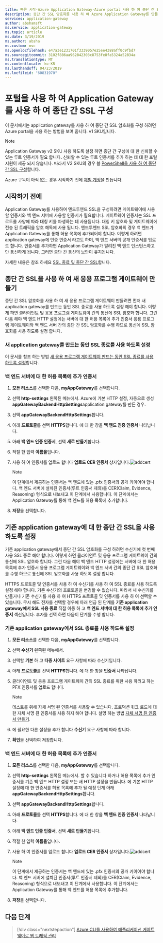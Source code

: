 ```yaml
---
title: 빠른 시작-Azure Application Gateway-Azure portal 사용 하 여 종단 간 SSL 암호화 구성 | Microsoft Docs
description: 종단 간 SSL 암호화를 사용 하 여 Azure Application Gateway를 만들려면 Azure portal을 사용 하는 방법에 알아봅니다.
services: application-gateway
author: abshamsft
ms.service: application-gateway
ms.topic: article
ms.date: 3/19/2019
ms.author: absha
ms.custom: mvc
ms.openlocfilehash: e47a3e1231701f3339057e25ee4388aff0c9fbd7
ms.sourcegitcommit: 3102f886aa962842303c8753fe8fa5324a52834a
ms.translationtype: MT
ms.contentlocale: ko-KR
ms.lasthandoff: 04/23/2019
ms.locfileid: "60831970"
---
```

# <a name="configure-end-to-end-ssl-by-using-application-gateway-with-the-portal"></a>포털을 사용 하 여 Application Gateway를 사용 하 여 종단 간 SSL 구성

이 문서에서는 application gateway를 사용 하 여 종단 간 SSL 암호화를 구성 하려면 Azure portal을 사용 하는 방법을 보여 줍니다. v1 SKU입니다.  

> [!NOTE]
> Application Gateway v2 SKU 사용 하도록 설정 하면 종단 간 구성에 대 한 신뢰할 수 있는 루트 인증서가 필요 합니다. 신뢰할 수 있는 루트 인증서를 추가 하는 데 대 한 포털 지원이 제공 되지 않습니다. 따라서 V2 SKU의 경우 볼 [PowerShell을 사용 하 여 종단 간 SSL 구성](https://docs.microsoft.com/azure/application-gateway/application-gateway-end-to-end-ssl-powershell)합니다.

Azure 구독이 아직 없는 경우 시작하기 전에 [체험 계정](https://azure.microsoft.com/free/?WT.mc_id=A261C142F)을 만듭니다.

## <a name="before-you-begin"></a>시작하기 전에

Application Gateway를 사용하여 엔드투엔드 SSL을 구성하려면 게이트웨이에 사용할 인증서와 백 엔드 서버에 사용할 인증서가 필요합니다. 게이트웨이 인증서는 SSL 프로토콜 사양에 따라 대칭 키를 파생하는 데 사용됩니다. 대칭 키 암호화 및 게이트웨이에 전송 된 트래픽을 암호 해독에 사용 됩니다. 엔드투엔드 SSL 암호화의 경우 백 엔드가 Application Gateway를 통해 허용 목록에 추가되어야 합니다. 이렇게 하려면 application gateway에 인증 인증서 라고도 하며, 백 엔드 서버의 공개 인증서를 업로드 합니다. 인증서를 추가하면 Application Gateway가 알려진 백 엔드 인스턴스하고만 통신하게 됩니다. 그러면 종단 간 통신의 보안이 유지됩니다.

자세한 내용은 참조 하세요 [SSL 종료 및 종단 간 SSL](https://docs.microsoft.com/azure/application-gateway/ssl-overview)합니다.

## <a name="create-a-new-application-gateway-with-end-to-end-ssl"></a>종단 간 SSL을 사용 하 여 새 응용 프로그램 게이트웨이 만들기

종단 간 SSL 암호화를 사용 하 여 새 응용 프로그램 게이트웨이 만들려면 먼저 새 application gateway를 만드는 동안 SSL 종료를 사용 하도록 설정 해야 합니다. 이렇게 하면 클라이언트 및 응용 프로그램 게이트웨이 간의 통신에 SSL 암호화 합니다. 그런 다음 해야 백 엔드 HTTP 설정에는 서버에 대 한 허용 목록에 추가 인증서 응용 프로그램 게이트웨이와 백 엔드 서버 간의 종단 간 SSL 암호화를 수행 하므로 통신에 SSL 암호화를 사용 하도록 설정 합니다.

### <a name="enable-ssl-termination-while-creating-a-new-application-gateway"></a>새 application gateway를 만드는 동안 SSL 종료를 사용 하도록 설정

이 문서를 참조 하는 방법 [새 응용 프로그램 게이트웨이 만드는 동안 SSL 종료를 사용 하도록 설정](https://docs.microsoft.com/azure/application-gateway/create-ssl-portal)합니다.

### <a name="whitelist-certificates-for-backend-servers"></a>백 엔드 서버에 대 한 허용 목록에 추가 인증서

1. **모든 리소스**를 선택한 다음, **myAppGateway**를 선택합니다.

2. 선택 **http-settings** 왼쪽된 메뉴에서. Azure에 기본 HTTP 설정, 자동으로 생성 **appGatewayBackendHttpSettings**application gateway를 만든 경우. 

3. 선택 **appGatewayBackendHttpSettings**합니다.

4. 아래 **프로토콜**를 선택 **HTTPS**합니다. 에 대 한 창을 **백 엔드 인증 인증서** 나타납니다. 

5. 아래 **백 엔드 인증 인증서**, 선택 **새로 만들기**합니다.

6. 적절 한 입력 **이름을**입니다.

7. 사용 하 여 인증서를 업로드 합니다 **업로드 CER 인증서** 상자입니다.![ addcert](./media/end-to-end-ssl-portal/addcert.png)

   > [!NOTE]
   > 이 단계에서 제공하는 인증서는 백 엔드에 있는 .pfx 인증서의 공개 키이어야 합니다. 백 엔드 서버에 설치된 인증서(루트 인증서 제외)를 CER(Claim, Evidence, Reasoning) 형식으로 내보내고 이 단계에서 사용합니다. 이 단계에서는 Application Gateway를 통해 백 엔드를 허용 목록에 추가합니다.

8. **저장**을 선택합니다.

## <a name="enable-end-to-end-ssl-for-existing-application-gateway"></a>기존 application gateway에 대 한 종단 간 SSL을 사용 하도록 설정

기존 application gateway에서 종단 간 SSL 암호화를 구성 하려면 수신기에 첫 번째 사용 SSL 종료 해야 합니다. 이렇게 하면 클라이언트 및 응용 프로그램 게이트웨이 간의 통신에 SSL 암호화 합니다. 그런 다음 해야 백 엔드 HTTP 설정에는 서버에 대 한 허용 목록에 추가 인증서 응용 프로그램 게이트웨이와 백 엔드 서버 간의 종단 간 SSL 암호화를 수행 하므로 통신에 SSL 암호화를 사용 하도록 설정 합니다.

HTTPS 프로토콜 및 인증서를 사용 하 여 수신기를 사용 하 여 SSL 종료를 사용 하도록 설정 해야 합니다. 기존 수신기의 프로토콜을 변경할 수 없습니다. 따라서 새 수신기를 만들거나 기존 수신기를 사용 하 여 HTTPS 프로토콜 및 인증서를 사용 하 여 선택할 수 있습니다. 무시 해도 전자를 선택할 경우에 아래 언급 된 단계를 **기존 application gateway에서 SSL 사용 종료** 직접 이동 하 고 **백 엔드 서버에 대 한 허용 목록에 추가 인증서** 섹션입니다. 후자를 선택 하면 다음이 단계를 수행 합니다. 

### <a name="enable-ssl-termination-in-existing-application-gateway"></a>기존 application gateway에서 SSL 종료를 사용 하도록 설정

1. **모든 리소스**를 선택한 다음, **myAppGateway**를 선택합니다.

2. 선택 **수신기** 왼쪽된 메뉴에서.

3. 선택할 **기본** 하 고 **다중 사이트** 요구 사항에 따라 수신기입니다.

4. 아래 **프로토콜**를 선택 **HTTPS**합니다. 에 대 한 창을 **인증서** 나타납니다.

5. 클라이언트 및 응용 프로그램 게이트웨이 간의 SSL 종료를 위한 사용 하려고 하는 PFX 인증서를 업로드 합니다.

   > [!NOTE]
   > 테스트를 위해 자체 서명 된 인증서를 사용할 수 있습니다. 프로덕션 워크 로드에 대 한 자체 서명 된 인증서를 사용 하지 해야 합니다. 설명 하는 방법 [자체 서명 된 인증서 만들기](https://docs.microsoft.com/azure/application-gateway/create-ssl-portal#create-a-self-signed-certificate).

6. 에 필요한 다른 설정을 추가 합니다 **수신기** 요구 사항에 따라 합니다.

7. **확인**을 선택하여 저장합니다.

### <a name="whitelist-certificates-for-backend-servers"></a>백 엔드 서버에 대 한 허용 목록에 추가 인증서

1. **모든 리소스**를 선택한 다음, **myAppGateway**를 선택합니다.

2. 선택 **http-settings** 왼쪽된 메뉴에서. 할 수 있습니다 하거나 허용 목록에 추가 인증서를 기존 백 엔드 HTTP 설정 또는 새 HTTP 설정을 만듭니다. 에 기본 HTTP 설정에 대 한 인증서를 허용 목록에 추가 될 예정 단계 아래 **appGatewayBackendHttpSettings**합니다.

3. 선택 **appGatewayBackendHttpSettings**합니다.

4. 아래 **프로토콜**를 선택 **HTTPS**합니다. 에 대 한 창을 **백 엔드 인증 인증서** 나타납니다. 

5. 아래 **백 엔드 인증 인증서**, 선택 **새로 만들기**합니다.

6. 적절 한 입력 **이름을**입니다.

7. 사용 하 여 인증서를 업로드 합니다 **업로드 CER 인증서** 상자입니다.![ addcert](./media/end-to-end-ssl-portal/addcert.png)

   > [!NOTE]
   > 이 단계에서 제공하는 인증서는 백 엔드에 있는 .pfx 인증서의 공개 키이어야 합니다. 백 엔드 서버에 설치된 인증서(루트 인증서 제외)를 CER(Claim, Evidence, Reasoning) 형식으로 내보내고 이 단계에서 사용합니다. 이 단계에서는 Application Gateway를 통해 백 엔드를 허용 목록에 추가합니다.

8. **저장**을 선택합니다.

## <a name="next-steps"></a>다음 단계

> [!div class="nextstepaction"]
> [Azure CLI를 사용하여 애플리케이션 게이트웨이로 웹 트래픽 관리](./tutorial-manage-web-traffic-cli.md)
